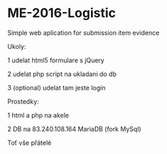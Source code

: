 # ME-2016-Logistic
Simple web aplication for submission item evidence


Ukoly:

1 udelat html5 formulare s jQuery

2 udelat php script na ukladani do db

3 (optional) udelat tam jeste login


Prostedky:

1 html a php na akele

2 DB na 83.240.108.164 MariaDB (fork MySql)

Toť vše přátelé
